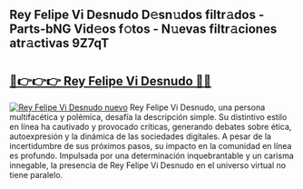 ## Rey Felipe Vi Desnudo D𝚎sn𝚞dos filtr𝚊dos - Parts-bNG Vid𝚎os f𝚘tos - N𝚞evas filtr𝚊ciones atr𝚊ctivas 9Z7qT

# <h2><a href="http://mb4f91x.tromn.icu/?c=Rey+Felipe+Vi+Desnudo">🔗👉👉👉 Rey Felipe Vi Desnudo 🔗🔗</a></h2>

[![Rey Felipe Vi Desnudo nuevo](https://i.imgur.com/pEAQMta.gif)](http://mb4f91x.tromn.icu/?c=Rey+Felipe+Vi+Desnudo)
Rey Felipe Vi Desnudo, una persona multifacética y polémica, desafía la descripción simple. Su distintivo estilo en línea ha cautivado y provocado críticas, generando debates sobre ética, autoexpresión y la dinámica de las sociedades digitales. A pesar de la incertidumbre de sus próximos pasos, su impacto en la comunidad en línea es profundo. Impulsada por una determinación inquebrantable y un carisma innegable, la presencia de Rey Felipe Vi Desnudo en el universo virtual no tiene paralelo.

